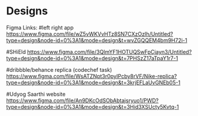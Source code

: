 # Designs

Figma Links:
#left right app
https://www.figma.com/file/wZ5vWKVvHTz8SN7CXzOzIh/Untitled?type=design&node-id=0%3A1&mode=design&t=wvZGQQEM4bm9H72i-1

#SHiEld
https://www.figma.com/file/3QlmYF1HOTUQSwFpCjayn3/Untitled?type=design&node-id=0%3A1&mode=design&t=7PHSzZ17aTpaY1r7-1

#dribbble/behance replica (codechef task) 
https://www.figma.com/file/WsATZNpt3r0pyIPcby8rVF/Nike-replica?type=design&node-id=0%3A1&mode=design&t=3krjEFLaUvGNEb05-1

#Udyog Saarthi website 
https://www.figma.com/file/An9DKcOdSObAbtajsryuo1/PWD?type=design&node-id=0%3A1&mode=design&t=3Hid3XSUcty5Kvtq-1



